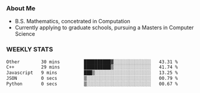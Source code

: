 ### About Me

- B.S. Mathematics, concetrated in Computation
- Currently applying to graduate schools, pursuing a Masters in Computer Science


### WEEKLY STATS
<!--START_SECTION:waka-->

```txt
Other        30 mins         ██████████▓░░░░░░░░░░░░░░   43.31 %
C++          29 mins         ██████████▒░░░░░░░░░░░░░░   41.74 %
Javascript   9 mins          ███▒░░░░░░░░░░░░░░░░░░░░░   13.25 %
JSON         0 secs          ▒░░░░░░░░░░░░░░░░░░░░░░░░   00.79 %
Python       0 secs          ▒░░░░░░░░░░░░░░░░░░░░░░░░   00.67 %
```

<!--END_SECTION:waka-->
